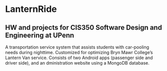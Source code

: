 # LanternRide
## HW and projects for CIS350 Software Design and Engineering at UPenn

A transportation service system that assists students with car-pooling needs during nighttime. Customized for optimizing Bryn Mawr College’s Lantern Van service. Consists	of two Android apps (passenger side and driver side), and an dministration website using a MongoDB database.
